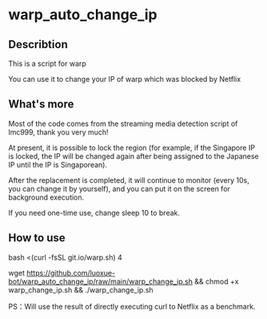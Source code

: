 # warp_auto_change_ip

## Describtion
This is a script for warp

You can use it to change your IP of warp which was blocked by Netflix

## What's more
Most of the code comes from the streaming media detection script of lmc999, thank you very much!

At present, it is possible to lock the region (for example, if the Singapore IP is locked, the IP will be changed again after being assigned to the Japanese IP until the IP is Singaporean).

After the replacement is completed, it will continue to monitor (every 10s, you can change it by yourself), and you can put it on the screen for background execution.

If you need one-time use, change sleep 10 to break.

## How to use
bash <(curl -fsSL git.io/warp.sh) 4

wget https://github.com/luoxue-bot/warp_auto_change_ip/raw/main/warp_change_ip.sh && chmod +x warp_change_ip.sh && ./warp_change_ip.sh

PS：Will use the result of directly executing curl to Netflix as a benchmark.
